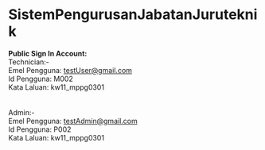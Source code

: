 # SistemPengurusanJabatanJuruteknik

<b>Public Sign In Account:</b>
<br>
  Technician:-<br>
  Emel Pengguna: testUser@gmail.com<br>
  Id Pengguna: M002<br>
  Kata Laluan: kw11_mppg0301<br>
  <br><br>
  Admin:-<br>
  Emel Pengguna: testAdmin@gmail.com<br>
  Id Pengguna: P002<br>
  Kata Laluan: kw11_mppg0301<br>
